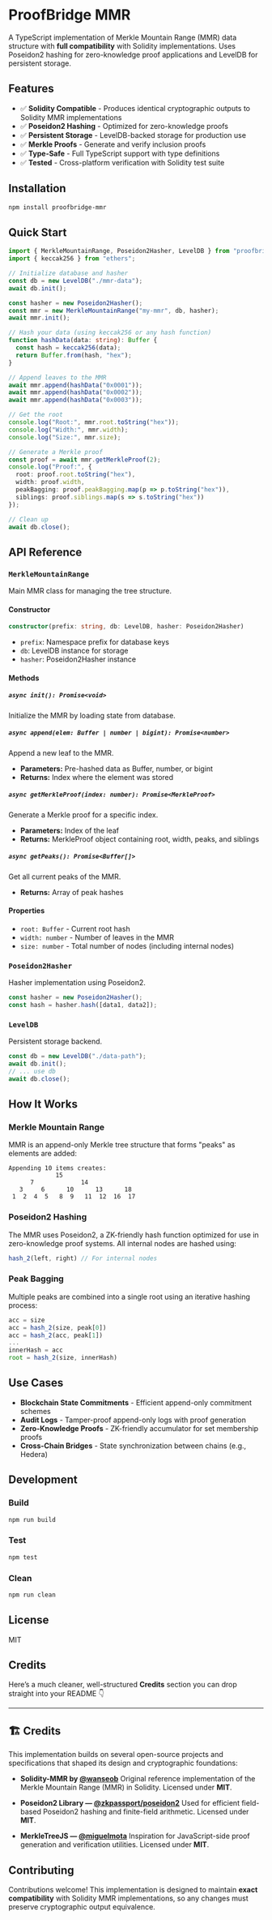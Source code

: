 # ProofBridge MMR

A TypeScript implementation of Merkle Mountain Range (MMR) data structure with **full compatibility** with Solidity implementations. Uses Poseidon2 hashing for zero-knowledge proof applications and LevelDB for persistent storage.

## Features

- ✅ **Solidity Compatible** - Produces identical cryptographic outputs to Solidity MMR implementations
- ✅ **Poseidon2 Hashing** - Optimized for zero-knowledge proofs
- ✅ **Persistent Storage** - LevelDB-backed storage for production use
- ✅ **Merkle Proofs** - Generate and verify inclusion proofs
- ✅ **Type-Safe** - Full TypeScript support with type definitions
- ✅ **Tested** - Cross-platform verification with Solidity test suite

## Installation

```bash
npm install proofbridge-mmr
```

## Quick Start

```typescript
import { MerkleMountainRange, Poseidon2Hasher, LevelDB } from "proofbridge-mmr";
import { keccak256 } from "ethers";

// Initialize database and hasher
const db = new LevelDB("./mmr-data");
await db.init();

const hasher = new Poseidon2Hasher();
const mmr = new MerkleMountainRange("my-mmr", db, hasher);
await mmr.init();

// Hash your data (using keccak256 or any hash function)
function hashData(data: string): Buffer {
  const hash = keccak256(data);
  return Buffer.from(hash, "hex");
}

// Append leaves to the MMR
await mmr.append(hashData("0x0001"));
await mmr.append(hashData("0x0002"));
await mmr.append(hashData("0x0003"));

// Get the root
console.log("Root:", mmr.root.toString("hex"));
console.log("Width:", mmr.width);
console.log("Size:", mmr.size);

// Generate a Merkle proof
const proof = await mmr.getMerkleProof(2);
console.log("Proof:", {
  root: proof.root.toString("hex"),
  width: proof.width,
  peakBagging: proof.peakBagging.map(p => p.toString("hex")),
  siblings: proof.siblings.map(s => s.toString("hex"))
});

// Clean up
await db.close();
```

## API Reference

### `MerkleMountainRange`

Main MMR class for managing the tree structure.

#### Constructor

```typescript
constructor(prefix: string, db: LevelDB, hasher: Poseidon2Hasher)
```

- `prefix`: Namespace prefix for database keys
- `db`: LevelDB instance for storage
- `hasher`: Poseidon2Hasher instance

#### Methods

##### `async init(): Promise<void>`

Initialize the MMR by loading state from database.

##### `async append(elem: Buffer | number | bigint): Promise<number>`

Append a new leaf to the MMR.

- **Parameters:** Pre-hashed data as Buffer, number, or bigint
- **Returns:** Index where the element was stored

##### `async getMerkleProof(index: number): Promise<MerkleProof>`

Generate a Merkle proof for a specific index.

- **Parameters:** Index of the leaf
- **Returns:** MerkleProof object containing root, width, peaks, and siblings

##### `async getPeaks(): Promise<Buffer[]>`

Get all current peaks of the MMR.

- **Returns:** Array of peak hashes

#### Properties

- `root: Buffer` - Current root hash
- `width: number` - Number of leaves in the MMR
- `size: number` - Total number of nodes (including internal nodes)

### `Poseidon2Hasher`

Hasher implementation using Poseidon2.

```typescript
const hasher = new Poseidon2Hasher();
const hash = hasher.hash([data1, data2]);
```

### `LevelDB`

Persistent storage backend.

```typescript
const db = new LevelDB("./data-path");
await db.init();
// ... use db
await db.close();
```

## How It Works

### Merkle Mountain Range

MMR is an append-only Merkle tree structure that forms "peaks" as elements are added:

```
Appending 10 items creates:
             15
      7             14
   3     6      10      13      18
 1  2  4  5   8  9   11  12  16  17
```

### Poseidon2 Hashing

The MMR uses Poseidon2, a ZK-friendly hash function optimized for use in zero-knowledge proof systems. All internal nodes are hashed using:

```typescript
hash_2(left, right) // For internal nodes
```

### Peak Bagging

Multiple peaks are combined into a single root using an iterative hashing process:

```typescript
acc = size
acc = hash_2(size, peak[0])
acc = hash_2(acc, peak[1])
...
innerHash = acc
root = hash_2(size, innerHash)
```

## Use Cases

- **Blockchain State Commitments** - Efficient append-only commitment schemes
- **Audit Logs** - Tamper-proof append-only logs with proof generation
- **Zero-Knowledge Proofs** - ZK-friendly accumulator for set membership proofs
- **Cross-Chain Bridges** - State synchronization between chains (e.g., Hedera)

## Development

### Build

```bash
npm run build
```

### Test

```bash
npm test
```

### Clean

```bash
npm run clean
```

## License

MIT

## Credits

Here’s a much cleaner, well-structured **Credits** section you can drop straight into your README 👇

---

## 🏗️ Credits

This implementation builds on several open-source projects and specifications that shaped its design and cryptographic foundations:

- **Solidity-MMR by [@wanseob](https://github.com/wanseob/solidity-mmr)**
  Original reference implementation of the Merkle Mountain Range (MMR) in Solidity.
  Licensed under **MIT**.

- **Poseidon2 Library — [@zkpassport/poseidon2](https://www.npmjs.com/package/@zkpassport/poseidon2)**
  Used for efficient field-based Poseidon2 hashing and finite-field arithmetic.
  Licensed under **MIT**.

- **MerkleTreeJS — [@miguelmota](https://github.com/miguelmota/merkletreejs)**
  Inspiration for JavaScript-side proof generation and verification utilities.
  Licensed under **MIT**.

## Contributing

Contributions welcome! This implementation is designed to maintain **exact compatibility** with Solidity MMR implementations, so any changes must preserve cryptographic output equivalence.
